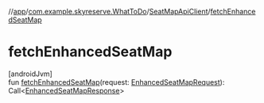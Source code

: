//[app](../../../index.md)/[com.example.skyreserve.WhatToDo](../index.md)/[SeatMapApiClient](index.md)/[fetchEnhancedSeatMap](fetch-enhanced-seat-map.md)

# fetchEnhancedSeatMap

[androidJvm]\
fun [fetchEnhancedSeatMap](fetch-enhanced-seat-map.md)(request: [EnhancedSeatMapRequest](../../com.example.skyreserve.model/-enhanced-seat-map-request/index.md)): <!---  GfmCommand {"@class":"org.jetbrains.dokka.gfm.ResolveLinkGfmCommand","dri":{"packageName":"retrofit2","classNames":"Call","callable":null,"target":{"@class":"org.jetbrains.dokka.links.PointingToDeclaration"},"extra":null}} --->Call<!--- --->&lt;[EnhancedSeatMapResponse](../../com.example.skyreserve.model/-enhanced-seat-map-response/index.md)&gt;
